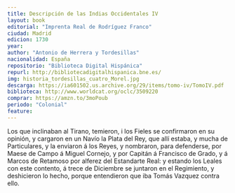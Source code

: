 ```yaml
---
title: Descripción de las Indias Occidentales IV
layout: book
editorial: "Imprenta Real de Rodríguez Franco"
ciudad: Madrid
edicion: 1730
year: 
author: "Antonio de Herrera y Tordesillas"
nacionalidad: España
repositorio: "Biblioteca Digital Hispánica"
repurl: http://bibliotecadigitalhispanica.bne.es/
img: historia_tordesillas_cuatro_Morel.jpg
descarga: https://ia601502.us.archive.org/29/items/tomo-iv/TomoIV.pdf
biblioteca: http://www.worldcat.org/oclc/3509220
comprar: https://amzn.to/3moPoub
periodo: "Colonial"
feature: 
---
```

 
Los que inclinaban al Tirano, temieron, i los Fieles se confirmaron en su opinión, y cargaron en un Navío la Plata del Rey, que allí estaba, y mucha de Particulares, y la enviaron á los Reyes, y nombraron, para defenderse, por Maese de Campo á Miguel Cornejo, y por Capitán á Francisco de Grado, y á Marcos de Retamoso por alferez del Estandarte Real: y estando los Leales con este contento, á trece de Diciembre se juntaron en el Regimiento, y deshicieron lo hecho, porque entendieron que iba Tomás Vazquez contra ello.
